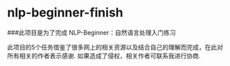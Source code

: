 # nlp-beginner-finish

###此项目是为了完成 NLP-Beginner：自然语言处理入门练习

此项目的5个任务借鉴了很多网上的相关资源以及结合自己的理解而完成，在此对所有相关的作者表示感谢.
如果造成了侵权，相关作者可联系我进行协商.